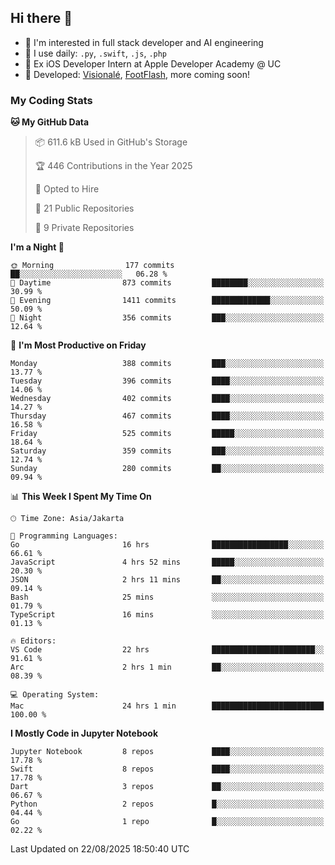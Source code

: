 ## Hi there 👋

- 🤖 I'm interested in full stack developer and AI engineering
- 🌱 I use daily: `.py`, `.swift`, `.js`, `.php`
- 🍎 Ex iOS Developer Intern at Apple Developer Academy @ UC
- 🔨 Developed: [Visionalé](https://apps.apple.com/id/app/visional%C3%A9/id6737191146), [FootFlash](https://apps.apple.com/id/app/footflash/id6550905078), more coming soon!

### My Coding Stats

<!--START_SECTION:waka-->
**🐱 My GitHub Data** 

> 📦 611.6 kB Used in GitHub's Storage 
 > 
> 🏆 446 Contributions in the Year 2025
 > 
> 💼 Opted to Hire
 > 
> 📜 21 Public Repositories 
 > 
> 🔑 9 Private Repositories 
 > 
**I'm a Night 🦉** 

```text
🌞 Morning                177 commits         ██░░░░░░░░░░░░░░░░░░░░░░░   06.28 % 
🌆 Daytime                873 commits         ████████░░░░░░░░░░░░░░░░░   30.99 % 
🌃 Evening                1411 commits        █████████████░░░░░░░░░░░░   50.09 % 
🌙 Night                  356 commits         ███░░░░░░░░░░░░░░░░░░░░░░   12.64 % 
```
📅 **I'm Most Productive on Friday** 

```text
Monday                   388 commits         ███░░░░░░░░░░░░░░░░░░░░░░   13.77 % 
Tuesday                  396 commits         ████░░░░░░░░░░░░░░░░░░░░░   14.06 % 
Wednesday                402 commits         ████░░░░░░░░░░░░░░░░░░░░░   14.27 % 
Thursday                 467 commits         ████░░░░░░░░░░░░░░░░░░░░░   16.58 % 
Friday                   525 commits         █████░░░░░░░░░░░░░░░░░░░░   18.64 % 
Saturday                 359 commits         ███░░░░░░░░░░░░░░░░░░░░░░   12.74 % 
Sunday                   280 commits         ██░░░░░░░░░░░░░░░░░░░░░░░   09.94 % 
```


📊 **This Week I Spent My Time On** 

```text
🕑︎ Time Zone: Asia/Jakarta

💬 Programming Languages: 
Go                       16 hrs              █████████████████░░░░░░░░   66.61 % 
JavaScript               4 hrs 52 mins       █████░░░░░░░░░░░░░░░░░░░░   20.30 % 
JSON                     2 hrs 11 mins       ██░░░░░░░░░░░░░░░░░░░░░░░   09.14 % 
Bash                     25 mins             ░░░░░░░░░░░░░░░░░░░░░░░░░   01.79 % 
TypeScript               16 mins             ░░░░░░░░░░░░░░░░░░░░░░░░░   01.13 % 

🔥 Editors: 
VS Code                  22 hrs              ███████████████████████░░   91.61 % 
Arc                      2 hrs 1 min         ██░░░░░░░░░░░░░░░░░░░░░░░   08.39 % 

💻 Operating System: 
Mac                      24 hrs 1 min        █████████████████████████   100.00 % 
```

**I Mostly Code in Jupyter Notebook** 

```text
Jupyter Notebook         8 repos             ████░░░░░░░░░░░░░░░░░░░░░   17.78 % 
Swift                    8 repos             ████░░░░░░░░░░░░░░░░░░░░░   17.78 % 
Dart                     3 repos             ██░░░░░░░░░░░░░░░░░░░░░░░   06.67 % 
Python                   2 repos             █░░░░░░░░░░░░░░░░░░░░░░░░   04.44 % 
Go                       1 repo              █░░░░░░░░░░░░░░░░░░░░░░░░   02.22 % 
```




 Last Updated on 22/08/2025 18:50:40 UTC
<!--END_SECTION:waka-->

<!--
**nico-samuelson/nico-samuelson** is a ✨ _special_ ✨ repository because its `README.md` (this file) appears on your GitHub profile.

Here are some ideas to get you started:

- 🔭 I’m currently working on ...
- 🌱 I’m currently learning ...
- 👯 I’m looking to collaborate on ...
- 🤔 I’m looking for help with ...
- 💬 Ask me about ...
- 📫 How to reach me: ...
- 😄 Pronouns: ...
- ⚡ Fun fact: ...
-->

